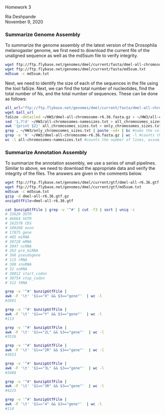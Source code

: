 
Homework 3

Ria Deshpande  
November 9, 2020

### Summarize Genome Assembly
To summarize the genome assembly of the latest version of the Drosophila melanogaster genome, we first need to download the current file of the unaligned sequence as well as the md5sum file to verify integrity.

``` bash
wget ftp://ftp.flybase.net/genomes/dmel/current/fasta/dmel-all-chromosome-r6.36.fasta.gz
wget ftp://ftp.flybase.net/genomes/dmel/current/fasta/md5sum.txt
md5sum -c md5sum.txt
```
Next, we need to identify the size of each of the sequences in the file using the tool faSize. Next, we can find the total number of nucleotides, find the total number of Ns, and the total number of sequences. These can be done as follows:
``` bash
all_url="ftp://ftp.flybase.net/genomes/dmel/current/fasta/dmel-all-chromosome-r6.36.fasta.gz"
wget $all_url
faSize -detailed ~/HW3/dmel-all-chromosome-r6.36.fasta.gz > ~/HW3/all-chromosomes-namesizes.txt
sed '1,7!d' ~/HW3/all-chromosomes-namesizes.txt > all_chromosomes_sizes.txt #saves the first 7 lines in a different file
awk '{print $2}' all_chromosomes_sizes.txt > only_chromosomes_sizes.txt #prints only the second column, giving length of each chromosome in a new file
grep . ~/HW3/only_chromosomes_sizes.txt | paste -sd+ | bc #sums the column, which contains only length of each chromosome
grep -o 'N' ~/HW3/dmel-all-chromosome-r6.36.fasta.gz | wc -l #counts the number of N's in the whole file
wc -l all-chromosomes-namesizes.txt #counts the number of lines, assuming that each line represents one sequence
```


### Summarize Annotation Assembly
To summarize the annotation assembly, we use a series of small pipelines. Similar to above, we need to download the appropriate data and verify the integrity of the files. The answers are given in the comments below.

``` bash
wget ftp://ftp.flybase.net/genomes/dmel/current/gtf/dmel-all-r6.36.gtf.gz
wget ftp://ftp.flybase.net/genomes/dmel/current/gtf/md5sum.txt
md5sum -c md5sum.txt
gzip -d dmel-all-r6.36.gtf.gz
unzipGtfFile=dmel-all-r6.36.gtf

cat $unzipGtfFile | grep -v '^#' | cut -f3 | sort | uniq -c
# 33629 3UTR
# 46664 5UTR
# 162578 CDS
# 189268 exon
# 17875 gene
# 485 miRNA
# 30728 mRNA
# 3047 ncRNA
# 262 pre_miRNA
# 366 pseudogene
# 115 rRNA
# 300 snoRNA
# 32 snRNA
# 30812 start_codon
# 30754 stop_codon
# 312 tRNA

grep -v '^#' $unzipGtfFile |
awk -F '\t' '$1=="X" && $3=="gene"'  | wc -l
#2691

grep -v '^#' $unzipGtfFile |
awk -F '\t' '$1=="Y" && $3=="gene"'  | wc -l
#113

grep -v '^#' $unzipGtfFile |
awk -F '\t' '$1=="2L" && $3=="gene"'  | wc -l
#3516

grep -v '^#' $unzipGtfFile |
awk -F '\t' '$1=="2R" && $3=="gene"'  | wc -l
#3653

grep -v '^#' $unzipGtfFile |
awk -F '\t' '$1=="3L" && $3=="gene"'  | wc -l
#3486

grep -v '^#' $unzipGtfFile |
awk -F '\t' '$1=="3R" && $3=="gene"'  | wc -l
#4225

grep -v '^#' $unzipGtfFile |
awk -F '\t' '$1=="4" && $3=="gene"'  | wc -l
#114
```
